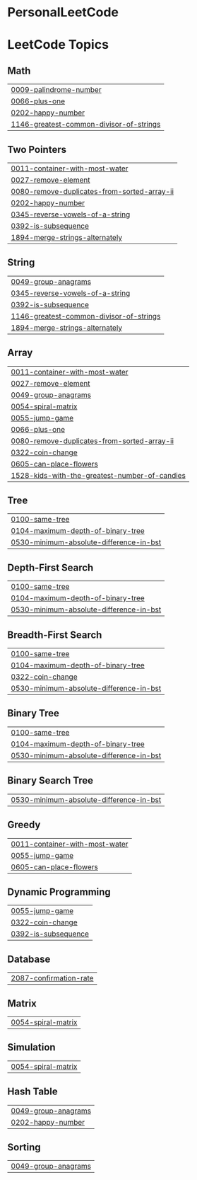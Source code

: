 # PersonalLeetCode

<!---LeetCode Topics Start-->
# LeetCode Topics
## Math
|  |
| ------- |
| [0009-palindrome-number](https://github.com/AdityaSidharta/PersonalLeetCode/tree/master/0009-palindrome-number) |
| [0066-plus-one](https://github.com/AdityaSidharta/PersonalLeetCode/tree/master/0066-plus-one) |
| [0202-happy-number](https://github.com/AdityaSidharta/PersonalLeetCode/tree/master/0202-happy-number) |
| [1146-greatest-common-divisor-of-strings](https://github.com/AdityaSidharta/PersonalLeetCode/tree/master/1146-greatest-common-divisor-of-strings) |
## Two Pointers
|  |
| ------- |
| [0011-container-with-most-water](https://github.com/AdityaSidharta/PersonalLeetCode/tree/master/0011-container-with-most-water) |
| [0027-remove-element](https://github.com/AdityaSidharta/PersonalLeetCode/tree/master/0027-remove-element) |
| [0080-remove-duplicates-from-sorted-array-ii](https://github.com/AdityaSidharta/PersonalLeetCode/tree/master/0080-remove-duplicates-from-sorted-array-ii) |
| [0202-happy-number](https://github.com/AdityaSidharta/PersonalLeetCode/tree/master/0202-happy-number) |
| [0345-reverse-vowels-of-a-string](https://github.com/AdityaSidharta/PersonalLeetCode/tree/master/0345-reverse-vowels-of-a-string) |
| [0392-is-subsequence](https://github.com/AdityaSidharta/PersonalLeetCode/tree/master/0392-is-subsequence) |
| [1894-merge-strings-alternately](https://github.com/AdityaSidharta/PersonalLeetCode/tree/master/1894-merge-strings-alternately) |
## String
|  |
| ------- |
| [0049-group-anagrams](https://github.com/AdityaSidharta/PersonalLeetCode/tree/master/0049-group-anagrams) |
| [0345-reverse-vowels-of-a-string](https://github.com/AdityaSidharta/PersonalLeetCode/tree/master/0345-reverse-vowels-of-a-string) |
| [0392-is-subsequence](https://github.com/AdityaSidharta/PersonalLeetCode/tree/master/0392-is-subsequence) |
| [1146-greatest-common-divisor-of-strings](https://github.com/AdityaSidharta/PersonalLeetCode/tree/master/1146-greatest-common-divisor-of-strings) |
| [1894-merge-strings-alternately](https://github.com/AdityaSidharta/PersonalLeetCode/tree/master/1894-merge-strings-alternately) |
## Array
|  |
| ------- |
| [0011-container-with-most-water](https://github.com/AdityaSidharta/PersonalLeetCode/tree/master/0011-container-with-most-water) |
| [0027-remove-element](https://github.com/AdityaSidharta/PersonalLeetCode/tree/master/0027-remove-element) |
| [0049-group-anagrams](https://github.com/AdityaSidharta/PersonalLeetCode/tree/master/0049-group-anagrams) |
| [0054-spiral-matrix](https://github.com/AdityaSidharta/PersonalLeetCode/tree/master/0054-spiral-matrix) |
| [0055-jump-game](https://github.com/AdityaSidharta/PersonalLeetCode/tree/master/0055-jump-game) |
| [0066-plus-one](https://github.com/AdityaSidharta/PersonalLeetCode/tree/master/0066-plus-one) |
| [0080-remove-duplicates-from-sorted-array-ii](https://github.com/AdityaSidharta/PersonalLeetCode/tree/master/0080-remove-duplicates-from-sorted-array-ii) |
| [0322-coin-change](https://github.com/AdityaSidharta/PersonalLeetCode/tree/master/0322-coin-change) |
| [0605-can-place-flowers](https://github.com/AdityaSidharta/PersonalLeetCode/tree/master/0605-can-place-flowers) |
| [1528-kids-with-the-greatest-number-of-candies](https://github.com/AdityaSidharta/PersonalLeetCode/tree/master/1528-kids-with-the-greatest-number-of-candies) |
## Tree
|  |
| ------- |
| [0100-same-tree](https://github.com/AdityaSidharta/PersonalLeetCode/tree/master/0100-same-tree) |
| [0104-maximum-depth-of-binary-tree](https://github.com/AdityaSidharta/PersonalLeetCode/tree/master/0104-maximum-depth-of-binary-tree) |
| [0530-minimum-absolute-difference-in-bst](https://github.com/AdityaSidharta/PersonalLeetCode/tree/master/0530-minimum-absolute-difference-in-bst) |
## Depth-First Search
|  |
| ------- |
| [0100-same-tree](https://github.com/AdityaSidharta/PersonalLeetCode/tree/master/0100-same-tree) |
| [0104-maximum-depth-of-binary-tree](https://github.com/AdityaSidharta/PersonalLeetCode/tree/master/0104-maximum-depth-of-binary-tree) |
| [0530-minimum-absolute-difference-in-bst](https://github.com/AdityaSidharta/PersonalLeetCode/tree/master/0530-minimum-absolute-difference-in-bst) |
## Breadth-First Search
|  |
| ------- |
| [0100-same-tree](https://github.com/AdityaSidharta/PersonalLeetCode/tree/master/0100-same-tree) |
| [0104-maximum-depth-of-binary-tree](https://github.com/AdityaSidharta/PersonalLeetCode/tree/master/0104-maximum-depth-of-binary-tree) |
| [0322-coin-change](https://github.com/AdityaSidharta/PersonalLeetCode/tree/master/0322-coin-change) |
| [0530-minimum-absolute-difference-in-bst](https://github.com/AdityaSidharta/PersonalLeetCode/tree/master/0530-minimum-absolute-difference-in-bst) |
## Binary Tree
|  |
| ------- |
| [0100-same-tree](https://github.com/AdityaSidharta/PersonalLeetCode/tree/master/0100-same-tree) |
| [0104-maximum-depth-of-binary-tree](https://github.com/AdityaSidharta/PersonalLeetCode/tree/master/0104-maximum-depth-of-binary-tree) |
| [0530-minimum-absolute-difference-in-bst](https://github.com/AdityaSidharta/PersonalLeetCode/tree/master/0530-minimum-absolute-difference-in-bst) |
## Binary Search Tree
|  |
| ------- |
| [0530-minimum-absolute-difference-in-bst](https://github.com/AdityaSidharta/PersonalLeetCode/tree/master/0530-minimum-absolute-difference-in-bst) |
## Greedy
|  |
| ------- |
| [0011-container-with-most-water](https://github.com/AdityaSidharta/PersonalLeetCode/tree/master/0011-container-with-most-water) |
| [0055-jump-game](https://github.com/AdityaSidharta/PersonalLeetCode/tree/master/0055-jump-game) |
| [0605-can-place-flowers](https://github.com/AdityaSidharta/PersonalLeetCode/tree/master/0605-can-place-flowers) |
## Dynamic Programming
|  |
| ------- |
| [0055-jump-game](https://github.com/AdityaSidharta/PersonalLeetCode/tree/master/0055-jump-game) |
| [0322-coin-change](https://github.com/AdityaSidharta/PersonalLeetCode/tree/master/0322-coin-change) |
| [0392-is-subsequence](https://github.com/AdityaSidharta/PersonalLeetCode/tree/master/0392-is-subsequence) |
## Database
|  |
| ------- |
| [2087-confirmation-rate](https://github.com/AdityaSidharta/PersonalLeetCode/tree/master/2087-confirmation-rate) |
## Matrix
|  |
| ------- |
| [0054-spiral-matrix](https://github.com/AdityaSidharta/PersonalLeetCode/tree/master/0054-spiral-matrix) |
## Simulation
|  |
| ------- |
| [0054-spiral-matrix](https://github.com/AdityaSidharta/PersonalLeetCode/tree/master/0054-spiral-matrix) |
## Hash Table
|  |
| ------- |
| [0049-group-anagrams](https://github.com/AdityaSidharta/PersonalLeetCode/tree/master/0049-group-anagrams) |
| [0202-happy-number](https://github.com/AdityaSidharta/PersonalLeetCode/tree/master/0202-happy-number) |
## Sorting
|  |
| ------- |
| [0049-group-anagrams](https://github.com/AdityaSidharta/PersonalLeetCode/tree/master/0049-group-anagrams) |
<!---LeetCode Topics End-->